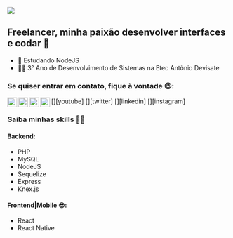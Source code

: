 ![](https://lh3.googleusercontent.com/wRTge7SQsn2geBhphTE9506tHbhaNtjraboTSlPEb7dwl_YiVuL4V10dZVHydFybhNXLBqbBbn1f5yioj72gYJkddSdNoYsh6MZd2Ag8GJw7BsDHbclCe-XNf4ESF1-TCtg2YjunHlFLjjNTibdCAeDUpVCXKgJofB3wyH-qIXgbJsMYM50pR0xAs8DZNZZ5UGf0ttufHS9cd4_BDeMtW-kiSVz61oeH4y0UERcXyT91PR80tdONZD8weGiF2j0JjwuAgScelTnaZfrp-qTKIOcuxkcosIpHIbQepZMv3KiHPFjNLOQ2Nw8WccKbOcYfluXQfAWUo1IaI9vQr7NTn4vgcOmYlZxmXGi8NI2QyYDbSG4e_1PFi5p_zLsK6xvPcPAgtkTe-bWNwDo0NFvIBAAI5HIOlOjqUzDpckMxFcwx4SvykXcH-U4d6lyyB9XFHEtHNosFePahNKxoL3_jlctm4MhXhhVklC9Q7XOWivWYO2RzC-xS9yRdW3XO2TmSY8DX5CsxFooJVc8gMPFSElRf0b4bxLo2h6pNNx42d0h-09QbydDRGosguuQdxKwjp8WWnVLcQhKAfjp4XdSIKgL7iOJKg64Lpk88Vff3QXG06fdKdzau3wHxLzAf4J0Yv8jgJANk9Rg0lZU91om_9y0yIvDewPaHGpXqCp52y9bC2HKIAzebB0c5iwWaGHd7zCwpT0GZXLuL9vwIJ-7FLA=w1165-h338-no?authuser=1)
## Freelancer, minha paixão desenvolver interfaces e codar 🥰
- 🚀 Estudando NodeJS 
- 👨‍💻 3° Ano de Desenvolvimento de Sistemas na Etec Antônio Devisate

### Se quiser entrar em contato, fique à vontade 😉:

[<img align="left" alt="codeSTACKr | YouTube" width="22px" src="https://cdn.jsdelivr.net/npm/simple-icons@v3/icons/youtube.svg" />][youtube]
[<img align="left" alt="codeSTACKr | Twitter" width="22px" src="https://cdn.jsdelivr.net/npm/simple-icons@v3/icons/twitter.svg" />][twitter]
[<img align="left" alt="codeSTACKr | LinkedIn" width="22px" src="https://cdn.jsdelivr.net/npm/simple-icons@v3/icons/linkedin.svg" />][linkedin]
[<img align="left" alt="codeSTACKr | Instagram" width="22px" src="https://cdn.jsdelivr.net/npm/simple-icons@v3/icons/instagram.svg" />][instagram]
<br />
### Saiba minhas skills 🐱‍👤
#### Backend:
- PHP
- MySQL
- NodeJS
- Sequelize
- Express
- Knex.js
#### Frontend|Mobile 😎:
- React
- React Native
